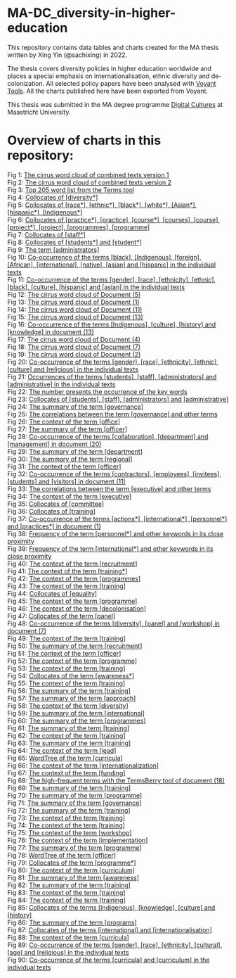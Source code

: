 # MA-DC_diversity-in-higher-education

This repository contains data tables and charts created for the MA thesis written by Xing Yin (@sachixing) in 2022.

The thesis covers diversity policies in higher education worldwide and places a special emphasis on internationalisation, ethnic diversity and de-colonization.
All selected policy papers have been analysed with [Voyant Tools](https://voyant-tools.org/). All the charts published here have been exported from Voyant.

This thesis was submitted in the MA degree programme [Digital Cultures](https://www.maastrichtuniversity.nl/education/master/media-studies-digital-cultures) at Maastricht University.

# Overview of charts in this repository:

Fig 1: <a href="https://github.com/MonikaBarget/MA-DC_diversity-in-higher-education/blob/1ada8c3123c35b92c47754c494e30b0a418cc2b0/Appendix%20B/Figure%201.png">The cirrus word cloud of combined texts version 1
</a></br>
Fig 2: <a href="https://github.com/MonikaBarget/MA-DC_diversity-in-higher-education/blob/ec3b531f65f40ecf10a6cae80184869172d45dde/Appendix%20B/Figure%202.png">The cirrus word cloud of combined texts version 2</a></br>
Fig 3: <a href="https://github.com/MonikaBarget/MA-DC_diversity-in-higher-education/blob/ec3b531f65f40ecf10a6cae80184869172d45dde/Appendix%20B/Figure%203.png">Top 205 word list from the Terms tool</a></br>
Fig 4: <a href="https://github.com/MonikaBarget/MA-DC_diversity-in-higher-education/blob/ec3b531f65f40ecf10a6cae80184869172d45dde/Appendix%20B/Figure%204.png">Collocates of [diversity*]</a></br>
Fig 5: <a href="https://github.com/MonikaBarget/MA-DC_diversity-in-higher-education/blob/ec3b531f65f40ecf10a6cae80184869172d45dde/Appendix%20B/Figure%205.png">Collocates of [race*], [ethnic*], [black*], [white*], [Asian*], [hispanic*], [Indigenous*]</a></br>
Fig 6: <a href="https://github.com/MonikaBarget/MA-DC_diversity-in-higher-education/blob/ec3b531f65f40ecf10a6cae80184869172d45dde/Appendix%20B/Figure%206.png">Collocates of [practice*], [practice], [course*], [courses], [course], [project*], [project], [programmes], [programme]</a></br>
Fig 7: <a href="https://github.com/MonikaBarget/MA-DC_diversity-in-higher-education/blob/ec3b531f65f40ecf10a6cae80184869172d45dde/Appendix%20B/Figure%207.png">Collocates of [staff*]</a></br>
Fig 8: <a href="https://github.com/MonikaBarget/MA-DC_diversity-in-higher-education/blob/ec3b531f65f40ecf10a6cae80184869172d45dde/Appendix%20B/Figure%208.png">Collocates of [students*] and [student*] </a></br>
Fig 9: <a href="https://github.com/MonikaBarget/MA-DC_diversity-in-higher-education/blob/ec3b531f65f40ecf10a6cae80184869172d45dde/Appendix%20B/Figure%209.png">The term [administrators]</a></br>
Fig 10: <a href="https://github.com/MonikaBarget/MA-DC_diversity-in-higher-education/blob/ec3b531f65f40ecf10a6cae80184869172d45dde/Appendix%20B/Figure%2010.png">Co-occurrence of the terms [black], [Indigenous], [foreign], [African], [international], [native], [asian] and [hispanic] in the individual texts </a></br>
Fig 11: <a href="https://github.com/MonikaBarget/MA-DC_diversity-in-higher-education/blob/ec3b531f65f40ecf10a6cae80184869172d45dde/Appendix%20B/Figure%2011.png">Co-occurrence of the terms [gender], [race], [ethnicity], [ethnic], [black], [culture], [hispanic] and [asian] in the individual texts</a></br>
Fig 12: <a href="https://github.com/MonikaBarget/MA-DC_diversity-in-higher-education/blob/ec3b531f65f40ecf10a6cae80184869172d45dde/Appendix%20B/Figure%2012.png">The cirrus word cloud of Document (5)</a></br>
Fig 13: <a href="https://github.com/MonikaBarget/MA-DC_diversity-in-higher-education/blob/ec3b531f65f40ecf10a6cae80184869172d45dde/Appendix%20B/Figure%2013.png">The cirrus word cloud of Document (1)</a></br>
Fig 14: <a href="https://github.com/MonikaBarget/MA-DC_diversity-in-higher-education/blob/ec3b531f65f40ecf10a6cae80184869172d45dde/Appendix%20B/Figure%2014.png">The cirrus word cloud of Document (11)</a></br>
Fig 15: <a href="https://github.com/MonikaBarget/MA-DC_diversity-in-higher-education/blob/ec3b531f65f40ecf10a6cae80184869172d45dde/Appendix%20B/Figure%2015.png">The cirrus word cloud of Document (13)</a></br>
Fig 16: <a href="https://github.com/MonikaBarget/MA-DC_diversity-in-higher-education/blob/ec3b531f65f40ecf10a6cae80184869172d45dde/Appendix%20B/Figure%2016.png">Co-occurrence of the terms [Indigenous], [culture], [history] and [knowledge] in document (13)</a></br>
Fig 17: <a href="https://github.com/MonikaBarget/MA-DC_diversity-in-higher-education/blob/ec3b531f65f40ecf10a6cae80184869172d45dde/Appendix%20B/Figure%2017.png">The cirrus word cloud of Document (4)</a></br>
Fig 18: <a href="https://github.com/MonikaBarget/MA-DC_diversity-in-higher-education/blob/ec3b531f65f40ecf10a6cae80184869172d45dde/Appendix%20B/Figure%2018.png">The cirrus word cloud of Document (7)</a></br>
Fig 19: <a href="https://github.com/MonikaBarget/MA-DC_diversity-in-higher-education/blob/ec3b531f65f40ecf10a6cae80184869172d45dde/Appendix%20B/Figure%2019.png">The cirrus word cloud of Document (2)</a></br>
Fig 20: <a href="https://github.com/MonikaBarget/MA-DC_diversity-in-higher-education/blob/ec3b531f65f40ecf10a6cae80184869172d45dde/Appendix%20B/Figure%2020.png">Co-occurrence of the terms [gender], [race], [ethnicity], [ethnic], [culture] and [religious] in the individual texts</a></br>
Fig 21: <a href="https://github.com/MonikaBarget/MA-DC_diversity-in-higher-education/blob/ec3b531f65f40ecf10a6cae80184869172d45dde/Appendix%20B/Figure%2021.png">Occurrences of the terms [students], [staff], [administrators] and [administrative] in the individual texts</a></br>
Fig 22: <a href="https://github.com/MonikaBarget/MA-DC_diversity-in-higher-education/blob/ec3b531f65f40ecf10a6cae80184869172d45dde/Appendix%20B/Figure%2022.png">The number presents the occurrence of the key words</a></br>
Fig 23: <a href="https://github.com/MonikaBarget/MA-DC_diversity-in-higher-education/blob/ec3b531f65f40ecf10a6cae80184869172d45dde/Appendix%20B/Figure%2023.png">Collocates of [students], [staff], [administrators] and [administrative]</a></br>
Fig 24: <a href="https://github.com/MonikaBarget/MA-DC_diversity-in-higher-education/blob/ec3b531f65f40ecf10a6cae80184869172d45dde/Appendix%20B/Figure%2024.png">The summary of the term [governance]</a></br>
Fig 25: <a href="https://github.com/MonikaBarget/MA-DC_diversity-in-higher-education/blob/ec3b531f65f40ecf10a6cae80184869172d45dde/Appendix%20B/Figure%2025.png">The correlations between the term [governance] and other terms</a></br>
Fig 26: <a href="https://github.com/MonikaBarget/MA-DC_diversity-in-higher-education/blob/ec3b531f65f40ecf10a6cae80184869172d45dde/Appendix%20B/Figure%2026.png">The context of the term [office]</a></br>
Fig 27: <a href="https://github.com/MonikaBarget/MA-DC_diversity-in-higher-education/blob/ec3b531f65f40ecf10a6cae80184869172d45dde/Appendix%20B/Figure%2027.png">The summary of the term [officer]</a></br>
Fig 28: <a href="https://github.com/MonikaBarget/MA-DC_diversity-in-higher-education/blob/ec3b531f65f40ecf10a6cae80184869172d45dde/Appendix%20B/Figure%2028.png">Co-occurrence of the terms [collaboration], [department] and [management] in document (20)</a></br>
Fig 29: <a href="https://github.com/MonikaBarget/MA-DC_diversity-in-higher-education/blob/ec3b531f65f40ecf10a6cae80184869172d45dde/Appendix%20B/Figure%2029.png">The summary of the term [department]</a></br>
Fig 30: <a href="https://github.com/MonikaBarget/MA-DC_diversity-in-higher-education/blob/ec3b531f65f40ecf10a6cae80184869172d45dde/Appendix%20B/Figure%2030.png">The summary of the term [regional]</a></br>
Fig 31: <a href="https://github.com/MonikaBarget/MA-DC_diversity-in-higher-education/blob/ec3b531f65f40ecf10a6cae80184869172d45dde/Appendix%20B/Figure%2031.png">The context of the term [officer]</a></br>
Fig 32: <a href="https://github.com/MonikaBarget/MA-DC_diversity-in-higher-education/blob/ec3b531f65f40ecf10a6cae80184869172d45dde/Appendix%20B/Figure%2032.png">Co-occurrence of the terms [contractors], [employees], [invitees], [students] and [visitors] in document (11)</a></br>
Fig 33: <a href="https://github.com/MonikaBarget/MA-DC_diversity-in-higher-education/blob/ec3b531f65f40ecf10a6cae80184869172d45dde/Appendix%20B/Figure%2033.png">The correlations between the term [executive] and other terms</a></br>
Fig 34: <a href="https://github.com/MonikaBarget/MA-DC_diversity-in-higher-education/blob/ec3b531f65f40ecf10a6cae80184869172d45dde/Appendix%20B/Figure%2034.png">The context of the term [executive]</a></br>
Fig 35: <a href="https://github.com/MonikaBarget/MA-DC_diversity-in-higher-education/blob/ec3b531f65f40ecf10a6cae80184869172d45dde/Appendix%20B/Figure%2035.png">Collocates of [committee]</a></br>
Fig 36: <a href="https://github.com/MonikaBarget/MA-DC_diversity-in-higher-education/blob/ec3b531f65f40ecf10a6cae80184869172d45dde/Appendix%20B/Figure%2036.png">Collocates of [training]</a></br>
Fig 37: <a href="https://github.com/MonikaBarget/MA-DC_diversity-in-higher-education/blob/ec3b531f65f40ecf10a6cae80184869172d45dde/Appendix%20B/Figure%2037.png">Co-occurrence of the terms [actions*], [international*], [personnel*] and [practices*] in document (1)</a></br>
Fig 38: <a href="https://github.com/MonikaBarget/MA-DC_diversity-in-higher-education/blob/ec3b531f65f40ecf10a6cae80184869172d45dde/Appendix%20B/Figure%2038.png">Frequency of the term [personnel*] and other keywords in its close proximity</a></br>
Fig 39: <a href="https://github.com/MonikaBarget/MA-DC_diversity-in-higher-education/blob/ec3b531f65f40ecf10a6cae80184869172d45dde/Appendix%20B/Figure%2039.png">Frequency of the term [international*] and other keywords in its close proximity</a></br>
Fig 40: <a href="https://github.com/MonikaBarget/MA-DC_diversity-in-higher-education/blob/ec3b531f65f40ecf10a6cae80184869172d45dde/Appendix%20B/Figure%2040.png">The context of the term [recruitment]</a></br>
Fig 41: <a href="https://github.com/MonikaBarget/MA-DC_diversity-in-higher-education/blob/ec3b531f65f40ecf10a6cae80184869172d45dde/Appendix%20B/Figure%2041.png">The context of the term [training*]</a></br>
Fig 42: <a href="https://github.com/MonikaBarget/MA-DC_diversity-in-higher-education/blob/ec3b531f65f40ecf10a6cae80184869172d45dde/Appendix%20B/Figure%2042.png">The context of the term [programmes]</a></br>
Fig 43: <a href="https://github.com/MonikaBarget/MA-DC_diversity-in-higher-education/blob/ec3b531f65f40ecf10a6cae80184869172d45dde/Appendix%20B/Figure%2043.png">The context of the term [training]</a></br>
Fig 44: <a href="https://github.com/MonikaBarget/MA-DC_diversity-in-higher-education/blob/ec3b531f65f40ecf10a6cae80184869172d45dde/Appendix%20B/Figure%2044.png">Collocates of [equality]</a></br>
Fig 45: <a href="https://github.com/MonikaBarget/MA-DC_diversity-in-higher-education/blob/ec3b531f65f40ecf10a6cae80184869172d45dde/Appendix%20B/Figure%2045.png">The context of the term [programme]</a></br>
Fig 46: <a href="https://github.com/MonikaBarget/MA-DC_diversity-in-higher-education/blob/ec3b531f65f40ecf10a6cae80184869172d45dde/Appendix%20B/Figure%2046.png">The context of the term [decolonisation]</a></br>
Fig 47: <a href="https://github.com/MonikaBarget/MA-DC_diversity-in-higher-education/blob/ec3b531f65f40ecf10a6cae80184869172d45dde/Appendix%20B/Figure%2047.png">Collocates of the term [panel]</a></br>
Fig 48: <a href="https://github.com/MonikaBarget/MA-DC_diversity-in-higher-education/blob/ec3b531f65f40ecf10a6cae80184869172d45dde/Appendix%20B/Figure%2048.png">Co-occurrence of the terms [diversity], [panel] and [workshop] in document (7)</a></br>
Fig 49: <a href="https://github.com/MonikaBarget/MA-DC_diversity-in-higher-education/blob/ec3b531f65f40ecf10a6cae80184869172d45dde/Appendix%20B/Figure%2049.png">The context of the term [training]</a></br>
Fig 50: <a href="https://github.com/MonikaBarget/MA-DC_diversity-in-higher-education/blob/ec3b531f65f40ecf10a6cae80184869172d45dde/Appendix%20B/Figure%2050.png">The summary of the term [recruitment]</a></br>
Fig 51: <a href="https://github.com/MonikaBarget/MA-DC_diversity-in-higher-education/blob/f361a8dceeadf6d2762a83a3b49272d639b99fcd/Appendix%20B/Figure%2051.png">The context of the term [officer]</a></br>
Fig 52: <a href="https://github.com/MonikaBarget/MA-DC_diversity-in-higher-education/blob/f361a8dceeadf6d2762a83a3b49272d639b99fcd/Appendix%20B/Figure%2052.png">The context of the term [programme]</a></br>
Fig 53: <a href="https://github.com/MonikaBarget/MA-DC_diversity-in-higher-education/blob/f361a8dceeadf6d2762a83a3b49272d639b99fcd/Appendix%20B/Figure%2053.png">The context of the term [training]</a></br>
Fig 54: <a href="https://github.com/MonikaBarget/MA-DC_diversity-in-higher-education/blob/f361a8dceeadf6d2762a83a3b49272d639b99fcd/Appendix%20B/Figure%2054.png">Collocates of the term [awareness*]</a></br>
Fig 55: <a href="https://github.com/MonikaBarget/MA-DC_diversity-in-higher-education/blob/f361a8dceeadf6d2762a83a3b49272d639b99fcd/Appendix%20B/Figure%2055.png">The context of the term [training]</a></br>
Fig 56: <a href="https://github.com/MonikaBarget/MA-DC_diversity-in-higher-education/blob/f361a8dceeadf6d2762a83a3b49272d639b99fcd/Appendix%20B/Figure%2056.png">The summary of the term [training]</a></br>
Fig 57: <a href="https://github.com/MonikaBarget/MA-DC_diversity-in-higher-education/blob/f361a8dceeadf6d2762a83a3b49272d639b99fcd/Appendix%20B/Figure%2057.png">The summary of the term [approach]</a></br>
Fig 58: <a href="https://github.com/MonikaBarget/MA-DC_diversity-in-higher-education/blob/f361a8dceeadf6d2762a83a3b49272d639b99fcd/Appendix%20B/Figure%2058.png">The context of the term [diversity]</a></br>
Fig 59: <a href="https://github.com/MonikaBarget/MA-DC_diversity-in-higher-education/blob/f361a8dceeadf6d2762a83a3b49272d639b99fcd/Appendix%20B/Figure%2059.png">The summary of the term [international]</a></br>
Fig 60: <a href="https://github.com/MonikaBarget/MA-DC_diversity-in-higher-education/blob/f361a8dceeadf6d2762a83a3b49272d639b99fcd/Appendix%20B/Figure%2060.png">The summary of the term [programmes]</a></br>
Fig 61: <a href="https://github.com/MonikaBarget/MA-DC_diversity-in-higher-education/blob/f361a8dceeadf6d2762a83a3b49272d639b99fcd/Appendix%20B/Figure%2061.png">The summary of the term [training]</a></br>
Fig 62: <a href="https://github.com/MonikaBarget/MA-DC_diversity-in-higher-education/blob/f361a8dceeadf6d2762a83a3b49272d639b99fcd/Appendix%20B/Figure%2062.png">The context of the term [training]</a></br>
Fig 63: <a href="https://github.com/MonikaBarget/MA-DC_diversity-in-higher-education/blob/f361a8dceeadf6d2762a83a3b49272d639b99fcd/Appendix%20B/Figure%2063.png">The summary of the term [training]</a></br>
Fig 64: <a href="https://github.com/MonikaBarget/MA-DC_diversity-in-higher-education/blob/f361a8dceeadf6d2762a83a3b49272d639b99fcd/Appendix%20B/Figure%2064.png">The context of the term [lead]</a></br>
Fig 65: <a href="https://github.com/MonikaBarget/MA-DC_diversity-in-higher-education/blob/f361a8dceeadf6d2762a83a3b49272d639b99fcd/Appendix%20B/Figure%2065.png">WordTree of the term [curricula]</a></br>
Fig 66: <a href="https://github.com/MonikaBarget/MA-DC_diversity-in-higher-education/blob/f361a8dceeadf6d2762a83a3b49272d639b99fcd/Appendix%20B/Figure%2066.png">The context of the term [internationalization]</a></br>
Fig 67: <a href="https://github.com/MonikaBarget/MA-DC_diversity-in-higher-education/blob/f361a8dceeadf6d2762a83a3b49272d639b99fcd/Appendix%20B/Figure%2067.png">The context of the term [funding]</a></br>
Fig 68: <a href="https://github.com/MonikaBarget/MA-DC_diversity-in-higher-education/blob/f361a8dceeadf6d2762a83a3b49272d639b99fcd/Appendix%20B/Figure%2068.png">The high-frequent terms with the TermsBerry tool of document (18)</a></br>
Fig 69: <a href="https://github.com/MonikaBarget/MA-DC_diversity-in-higher-education/blob/f361a8dceeadf6d2762a83a3b49272d639b99fcd/Appendix%20B/Figure%2069.png">The summary of the term [training]</a></br>
Fig 70: <a href="https://github.com/MonikaBarget/MA-DC_diversity-in-higher-education/blob/f361a8dceeadf6d2762a83a3b49272d639b99fcd/Appendix%20B/Figure%2070.png">The summary of the term [programme]</a></br>
Fig 71: <a href="https://github.com/MonikaBarget/MA-DC_diversity-in-higher-education/blob/f361a8dceeadf6d2762a83a3b49272d639b99fcd/Appendix%20B/Figure%2071.png">The summary of the term [governance]</a></br>
Fig 72: <a href="https://github.com/MonikaBarget/MA-DC_diversity-in-higher-education/blob/f361a8dceeadf6d2762a83a3b49272d639b99fcd/Appendix%20B/Figure%2072.png">The summary of the term [training]</a></br>
Fig 73: <a href="https://github.com/MonikaBarget/MA-DC_diversity-in-higher-education/blob/f361a8dceeadf6d2762a83a3b49272d639b99fcd/Appendix%20B/Figure%2073.png">The context of the term [training]</a></br>
Fig 74: <a href="https://github.com/MonikaBarget/MA-DC_diversity-in-higher-education/blob/f361a8dceeadf6d2762a83a3b49272d639b99fcd/Appendix%20B/Figure%2074.png">The context of the term [training]</a></br>
Fig 75: <a href="https://github.com/MonikaBarget/MA-DC_diversity-in-higher-education/blob/f361a8dceeadf6d2762a83a3b49272d639b99fcd/Appendix%20B/Figure%2075.png">The context of the term [workshop]</a></br>
Fig 76: <a href="https://github.com/MonikaBarget/MA-DC_diversity-in-higher-education/blob/f361a8dceeadf6d2762a83a3b49272d639b99fcd/Appendix%20B/Figure%2076.png">The context of the term [implementation]</a></br>
Fig 77: <a href="https://github.com/MonikaBarget/MA-DC_diversity-in-higher-education/blob/f361a8dceeadf6d2762a83a3b49272d639b99fcd/Appendix%20B/Figure%2077.png">The summary of the term [programme]</a></br>
Fig 78: <a href="https://github.com/MonikaBarget/MA-DC_diversity-in-higher-education/blob/f361a8dceeadf6d2762a83a3b49272d639b99fcd/Appendix%20B/Figure%2078.png">WordTree of the term [officer]</a></br>
Fig 79: <a href="https://github.com/MonikaBarget/MA-DC_diversity-in-higher-education/blob/f361a8dceeadf6d2762a83a3b49272d639b99fcd/Appendix%20B/Figure%2079.png">Collocates of the term [programme*]</a></br>
Fig 80: <a href="https://github.com/MonikaBarget/MA-DC_diversity-in-higher-education/blob/f361a8dceeadf6d2762a83a3b49272d639b99fcd/Appendix%20B/Figure%2080.png">The context of the term [curriculum]</a></br>
Fig 81: <a href="https://github.com/MonikaBarget/MA-DC_diversity-in-higher-education/blob/f361a8dceeadf6d2762a83a3b49272d639b99fcd/Appendix%20B/Figure%2081.png">The summary of the term [awareness]</a></br>
Fig 82: <a href="https://github.com/MonikaBarget/MA-DC_diversity-in-higher-education/blob/f361a8dceeadf6d2762a83a3b49272d639b99fcd/Appendix%20B/Figure%2082.png">The summary of the term [training]</a></br>
Fig 83: <a href="https://github.com/MonikaBarget/MA-DC_diversity-in-higher-education/blob/f361a8dceeadf6d2762a83a3b49272d639b99fcd/Appendix%20B/Figure%2083.png">The context of the term [training]</a></br>
Fig 84: <a href="https://github.com/MonikaBarget/MA-DC_diversity-in-higher-education/blob/f361a8dceeadf6d2762a83a3b49272d639b99fcd/Appendix%20B/Figure%2084.png">The context of the term [training]</a></br>
Fig 85: <a href="https://github.com/MonikaBarget/MA-DC_diversity-in-higher-education/blob/f361a8dceeadf6d2762a83a3b49272d639b99fcd/Appendix%20B/Figure%2085.png">Collocates of the terms [Indigenous], [knowledge], [culture] and [history]</a></br>
Fig 86: <a href="https://github.com/MonikaBarget/MA-DC_diversity-in-higher-education/blob/f361a8dceeadf6d2762a83a3b49272d639b99fcd/Appendix%20B/Figure%2086.png">The summary of the term [programs]</a></br>
Fig 87: <a href="https://github.com/MonikaBarget/MA-DC_diversity-in-higher-education/blob/f361a8dceeadf6d2762a83a3b49272d639b99fcd/Appendix%20B/Figure%2087.png">Collocates of the terms [international] and [internationalisation]</a></br>
Fig 88: <a href="https://github.com/MonikaBarget/MA-DC_diversity-in-higher-education/blob/f361a8dceeadf6d2762a83a3b49272d639b99fcd/Appendix%20B/Figure%2087.png">The context of the term [curricula]</a></br>
Fig 89: <a href="https://github.com/MonikaBarget/MA-DC_diversity-in-higher-education/blob/f361a8dceeadf6d2762a83a3b49272d639b99fcd/Appendix%20B/Figure%2089.png">Co-occurrence of the terms [gender], [race], [ethnicity], [cultural], [age] and [religious] in the individual texts</a></br>
Fig 90: <a href="https://github.com/MonikaBarget/MA-DC_diversity-in-higher-education/blob/f361a8dceeadf6d2762a83a3b49272d639b99fcd/Appendix%20B/Figure%2090.png">Co-occurrence of the terms [curricula] and [curriculum] in the individual texts</a></br>
